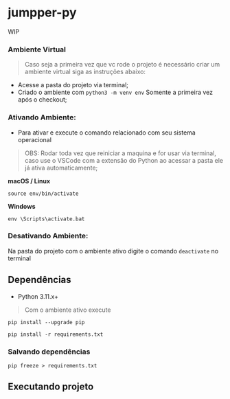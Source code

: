 # jumpper-py

WIP

### Ambiente Virtual

> Caso seja a primeira vez que vc rode o projeto é necessário criar um ambiente virtual siga as instruções abaixo:

- Acesse a pasta do projeto via terminal;
- Criado o ambiente com `python3 -m venv env` Somente a primeira vez após o checkout;

### Ativando Ambiente:

- Para ativar e execute o comando relacionado com seu sistema operacional

> OBS: Rodar toda vez que reiniciar a maquina e for usar via terminal, caso use o VSCode com a extensão do Python ao acessar a pasta ele já ativa automaticamente;

**macOS / Linux**

`source env/bin/activate` 

**Windows**

`env \Scripts\activate.bat`

### Desativando Ambiente:

Na pasta do projeto com o ambiente ativo digite o comando `deactivate` no terminal

## Dependências
- Python 3.11.x+

> Com o ambiente ativo execute

`pip install --upgrade pip`

`pip install -r requirements.txt`

### Salvando dependências

`pip freeze > requirements.txt`

## Executando projeto

